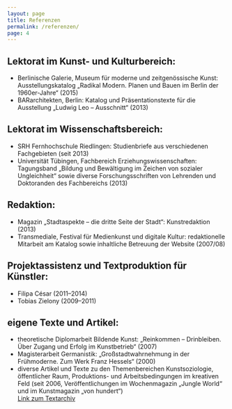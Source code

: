 ```yaml
---
layout: page
title: Referenzen
permalink: /referenzen/
page: 4
---
```



## Lektorat im Kunst- und Kulturbereich:

* Berlinische Galerie, Museum für moderne und zeitgenössische Kunst: Ausstellungskatalog „Radikal Modern. Planen und Bauen im Berlin der 1960er-Jahre“ (2015)
* BARarchitekten, Berlin: Katalog und Präsentationstexte für die Ausstellung „Ludwig Leo – Ausschnitt“ (2013)

## Lektorat im Wissenschaftsbereich:
- SRH Fernhochschule Riedlingen: Studienbriefe aus verschiedenen Fachgebieten (seit 2013)
- Universität Tübingen, Fachbereich Erziehungswissenschaften: Tagungsband „Bildung und Bewältigung im Zeichen von sozialer Ungleichheit“ sowie diverse Forschungsschriften von Lehrenden und Doktoranden des Fachbereichs (2013)

## Redaktion:
- Magazin „Stadtaspekte – die dritte Seite der Stadt“: Kunstredaktion (2013)
- Transmediale, Festival für Medienkunst und digitale Kultur: redaktionelle Mitarbeit am Katalog sowie inhaltliche Betreuung der Website (2007/08)

## Projektassistenz und Textproduktion für Künstler:

- Filipa César (2011–2014)
- Tobias Zielony (2009–2011)

## eigene Texte und Artikel:
- theoretische Diplomarbeit Bildende Kunst: „Reinkommen – Drinbleiben. Über Zugang und Erfolg im Kunstbetrieb“ (2007)
- Magisterarbeit Germanistik: „Großstadtwahrnehmung in der Frühmoderne. Zum Werk Franz Hessels“ (2000)
- diverse Artikel und Texte zu den Themenbereichen Kunstsoziologie, öffentlicher Raum, Produktions- und Arbeitsbedingungen im kreativen Feld (seit 2006, Veröffentlichungen im Wochenmagazin „Jungle World“ und im Kunstmagazin „von hundert“)   
[Link zum Textarchiv]( http://trafo-m.de/dianaartus/?page_id=34)
